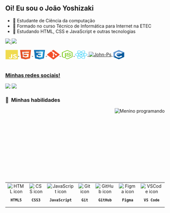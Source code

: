 ## Oi! Eu sou o João Yoshizaki

- 🤖 Estudante de Ciência da computação
- 🔭 Formado no curso Técnico de Informática para Internet na ETEC
- 🌱 Estudando HTML, CSS e JavaScript e outras tecnologias

<div>
  <a href="https://github.com/Yoshizak1">
  <img height="180em" src="https://github-readme-stats-git-masterrstaa-rickstaa.vercel.app/api?username=Yoshizak1&show_icons=true&theme=great-gatsby&include_all_commits=true&count_private=true"/>
  <img height="180em" src="https://github-readme-stats-git-masterrstaa-rickstaa.vercel.app/api/top-langs/?username=Yoshizak1&layout=compact&langs_count=7&theme=great-gatsby"/>
</div>
  
<div style="display: inline_block"><br>
  <img align="center" alt="John-Js" height="30" width="40" src="https://raw.githubusercontent.com/devicons/devicon/master/icons/javascript/javascript-plain.svg">
  <img align="center" alt="John-HTML" height="30" width="40" src="https://raw.githubusercontent.com/devicons/devicon/master/icons/html5/html5-original.svg">
  <img align="center" alt="John-CSS" height="30" width="40" src="https://raw.githubusercontent.com/devicons/devicon/master/icons/css3/css3-original.svg">
  <img align="center" alt="John-Git" height="30" width="40" src="https://raw.githubusercontent.com/devicons/devicon/master/icons/git/git-original.svg">
    <img align="center" alt="John-NodeJs" height="30" width="40" src="https://github.com/devicons/devicon/blob/1119b9f84c0290e0f0b38982099a2bd027a48bf1/icons/nodejs/nodejs-original.svg">
    <img align="center" alt="John-Reactjs" height="30" width="40" src="https://github.com/devicons/devicon/blob/1119b9f84c0290e0f0b38982099a2bd027a48bf1/icons/react/react-original.svg">
  <img align="center" alt="John-Ps" height="30" width="40" src="https://cdn.jsdelivr.net/gh/devicons/devicon/icons/photoshop/photoshop-plain.svg">
  <img align="center" alt="John-C" height="30" width="40" src="https://github.com/devicons/devicon/blob/1119b9f84c0290e0f0b38982099a2bd027a48bf1/icons/c/c-original.svg">

</div>
  
  <br>

  ### Minhas redes sociais!
 
<div> 
  <a href="https://www.instagram.com/_yoshizaki/" target="_blank"><img src="https://img.shields.io/badge/-Instagram-%23E4405F?style=for-the-badge&logo=instagram&logoColor=white" target="_blank"></a>
  <a href="https://www.linkedin.com/in/yoshizaki/" target="_blank"><img src="https://img.shields.io/badge/-LinkedIn-%230077B5?style=for-the-badge&logo=linkedin&logoColor=white" target="_blank"></a> 
 
</div>

   ### :rocket: &nbsp;**Minhas habilidades**

<img align="right" src="./images/programando.gif" alt="Menino programando" height="220px">

<table align="left" height="255px">
  <tr>
    <td align="center">
      <img src="https://skillicons.dev/icons?i=html" width="65px" alt="HTML icon"/><br/>
      <sub>
        <b>
          <pre>HTML5</pre>
        </b>
      </sub>
    </td>
    <td align="center">
      <img src="https://skillicons.dev/icons?i=css" width="65px" alt="CSS icon"/><br/>
      <sub>
        <b>
          <pre>CSS3</pre>
        </b>
      </sub>
    </td>
    <td align="center">
      <img src="https://skillicons.dev/icons?i=javascript" width="65px" alt="JavaScript icon"/><br/>
      <sub>
        <b>
          <pre>JavaScript</pre>
        </b>
      </sub>
    </td>
    <td align="center">
      <img src="https://skillicons.dev/icons?i=git" width="65px" alt="Git icon"/><br/>
      <sub>
        <b>
          <pre>Git</pre>
        </b>
      </sub>
    </td>
    <td align="center">
      <img src="https://skillicons.dev/icons?i=github" width="65px" alt="GitHub icon"/><br/>
      <sub>
        <b>
          <pre>GitHub</pre>
        </b>
      </sub>
     </td>
    <td align="center">
      <img src="https://skillicons.dev/icons?i=figma" width="65px" alt="Figma icon"/><br/>
      <sub>
        <b>
          <pre>Figma</pre>
        </b>
      </sub>
    </td>
    <td align="center">
      <img src="https://skillicons.dev/icons?i=vscode" width="65px" alt="VSCode icon"/><br/>
      <sub>
        <b>
          <pre>VS Code</pre>
        </b>
      </sub>
    </td>
</table>

<br><br><br><br><br><br><br><br><br><br><br><br>

##
  
  
  ##
